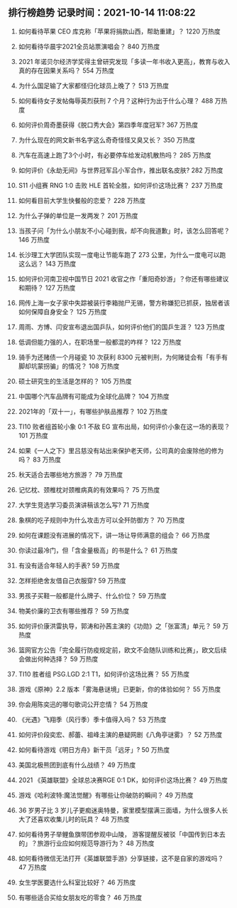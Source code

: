
## 排行榜趋势 记录时间：2021-10-14 11:08:22
  
  1. 如何看待苹果 CEO 库克称「苹果将捐款山西，帮助重建」？ 1220 万热度
    
  2. 如何看待华晨宇2021全员站票演唱会？ 840 万热度
    
  3. 2021 年诺贝尔经济学奖得主曾研究发现「多读一年书收入更高」，教育与收入真的存在因果关系吗？ 554 万热度
    
  4. 为什么国足输了大家都怪归化球员上晚了？ 513 万热度
    
  5. 如何看待女子发帖侮辱英烈获刑 7 个月？这种行为出于什么心理？ 488 万热度
    
  6. 如何评价周奇墨获得《脱口秀大会》第四季年度冠军? 367 万热度
    
  7. 为什么现在的网文新书名字这么奇奇怪怪又臭又长？ 350 万热度
    
  8. 汽车在高速上跑了3个小时，有必要停车给发动机散热吗？ 285 万热度
    
  9. 如何评价《永劫无间》与世界冠军吕小军合作，推出联名皮肤? 282 万热度
    
  10. S11 小组赛 RNG 1:0 击败 HLE 首轮全胜，如何评价这场比赛？ 237 万热度
    
  11. 如何看目前大学生快餐般的恋爱？ 228 万热度
    
  12. 为什么子弹的单位是一发两发？ 201 万热度
    
  13. 当孩子问「为什么小朋友不小心碰到我，却不向我道歉」时，该怎么回答呢？ 146 万热度
    
  14. 长沙理工大学团队实现一度电让节能车跑了 273 公里，为什么一度电可以跑这么远？ 143 万热度
    
  15. 如何评价河南卫视中国节日 2021 收官之作「重阳奇妙游」？你还有哪些建议和期待？ 127 万热度
    
  16. 网传上海一女子家中失踪被装行李箱抛尸无锡，警方称嫌犯已抓获，独居者该如何保障自身安全？ 125 万热度
    
  17. 周雨、方博、闫安宣布退出国乒队，如何评价他们的国乒生涯？ 123 万热度
    
  18. 低调但能力强的人，在职场里一般都混的咋样？ 122 万热度
    
  19. 骑手为还赌债一个月碰瓷 10 次获利 8300 元被判刑，为何赌徒会有「有手有脚却坑蒙拐骗」的情况？ 108 万热度
    
  20. 硕士研究生的生活是怎样的？ 105 万热度
    
  21. 中国哪个汽车品牌有可能成为全球化品牌？ 104 万热度
    
  22. 2021年的「双十一」，有哪些护肤品推荐？ 102 万热度
    
  23. TI10 败者组首轮小象 0:1 不敌 EG 宣布出局，如何评价小象在这一场的表现？ 101 万热度
    
  24. 如果《一人之下》里吕慈没有站出来保护老天师，公司真的会废除他的修为吗？ 83 万热度
    
  25. 秋天适合去哪些地方旅游？ 79 万热度
    
  26. 记忆枕、颈椎枕对颈椎病真的有效果吗？ 75 万热度
    
  27. 大学生竞选学习委员演讲稿该怎么写? 71 万热度
    
  28. 象棋的吃子规则中为什么攻击方可以全歼防御方？ 70 万热度
    
  29. 如何在课题没有进展的情况下，讲一场让导师满意的组会？ 66 万热度
    
  30. 你读过最冷门，但「含金量极高」的书是什么？ 61 万热度
    
  31. 有没有适合年轻人的手表? 59 万热度
    
  32. 怎样拒绝舍友借自己衣服穿? 59 万热度
    
  33. 男孩子买鞋一般都是什么牌子、什么价位？ 59 万热度
    
  34. 物美价廉的卫衣有哪些推荐？ 59 万热度
    
  35. 如何评价康洪雷执导，郭涛和孙茜主演的《功勋》之「张富清」单元？ 59 万热度
    
  36. 篮网官方公告「完全履行防疫规定前，欧文不会随队训练和比赛」，欧文后续会做出何种选择？ 59 万热度
    
  37. TI10 胜者组 PSG.LGD 2:1 T1，如何评价这场比赛？ 55 万热度
    
  38. 游戏《原神》2.2 版本「雾海悬谜境」已更新，你的体验如何？ 55 万热度
    
  39. 你会用陈奕迅的哪句歌词公开恋情？ 54 万热度
    
  40. 《光遇》飞翔季（风行季）季卡值得入吗？ 53 万热度
    
  41. 如何评价段奕宏、郝蕾、祖峰主演的悬疑网剧《八角亭谜雾》？ 52 万热度
    
  42. 如何看待游戏《明日方舟》新干员「远牙」? 50 万热度
    
  43. 美国北极熊团到底有什么战绩？ 49 万热度
    
  44. 2021 《英雄联盟》全球总决赛RGE 0:1 DK，如何评价这场比赛？ 49 万热度
    
  45. 游戏《哈利波特:魔法觉醒》有哪些让你破防的瞬间？ 49 万热度
    
  46. 36 岁男子比 3 岁儿子更痴迷奥特曼，家里模型摆满三面墙，为什么很多人长大了还喜欢收集儿时的玩具？ 48 万热度
    
  47. 如何看待男子举鲤鱼旗带团参观中山陵， 游客提醒反被驳「中国传到日本去的」？旅游行业应如何规范导游行为？ 48 万热度
    
  48. 如何看待微信无法打开《英雄联盟手游》分享链接，这不是自家的游戏吗？ 47 万热度
    
  49. 女生学医要选什么科室比较好？ 46 万热度
    
  50. 有哪些适合买给女朋友吃的零食？ 46 万热度
    